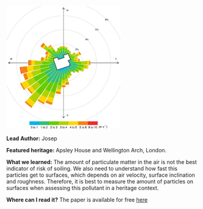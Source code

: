 <img src="images/newpers.jpg?raw=true" width="300"/>

**Lead Author:** Josep

**Featured heritage:** Apsley House and Wellington Arch, London.

**What we learned:** The amount of particulate matter in the air is not the best indicator of risk of soiling. We also need to understand how fast this particles get to surfaces, which depends on air velocity, surface inclination and roughness. Therefore, it is best to measure the amount of particles on surfaces when assessing this pollutant in a heritage context. 

**Where can I read it?** The paper is available for free [here](https://discovery.ucl.ac.uk/id/eprint/10059099/)
